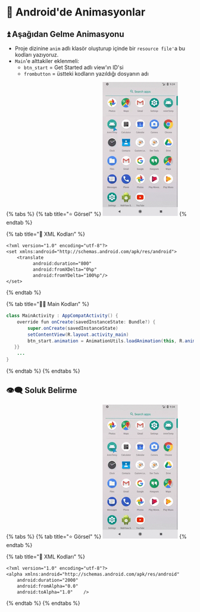 # 🎪 Android'de Animasyonlar

## ⏫ Aşağıdan Gelme Animasyonu

* Proje dizinine `anim` adlı klasör oluşturup içinde bir `resource file'`a bu kodları yazıyoruz.
* `Main`'e alttakiler eklenmeli:
  * `btn_start` = Get Started adlı view'ın ID'si
  * `frombutton` = üstteki kodların yazıldığı dosyanın adı

{% tabs %}
{% tab title="⭐ Görsel" %}
![](.gitbook/assets/image%20%289%29.png)
{% endtab %}

{% tab title="📜 XML Kodları" %}
```markup
<?xml version="1.0" encoding="utf-8"?>
<set xmlns:android="http://schemas.android.com/apk/res/android">
    <translate
          android:duration="800"
          android:fromXDelta="0%p"
          android:fromYDelta="100%p"/>
</set>
```
{% endtab %}

{% tab title="👨‍💻 Main Kodları" %}
```java
class MainActivity : AppCompatActivity() {
    override fun onCreate(savedInstanceState: Bundle?) {
        super.onCreate(savedInstanceState)
        setContentView(R.layout.activity_main)
        btn_start.animation = AnimationUtils.loadAnimation(this, R.anim.frombuttom)
   }}
    ...
}
```
{% endtab %}
{% endtabs %}

## 👁‍🗨 Soluk Belirme

{% tabs %}
{% tab title="⭐ Görsel" %}
![](.gitbook/assets/image%20%2810%29.png)
{% endtab %}

{% tab title="📜 XML Kodları" %}
```markup
<?xml version="1.0" encoding="utf-8"?>
<alpha xmlns:android="http://schemas.android.com/apk/res/android"
    android:duration="2000"
    android:fromAlpha="0.0"
    android:toAlpha="1.0"    />
```
{% endtab %}
{% endtabs %}

